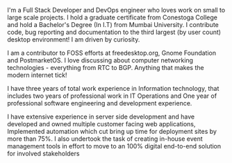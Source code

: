 I'm a Full Stack Developer and DevOps engineer who loves work on small to large scale projects. 
I hold a graduate certificate from Conestoga College and hold a Bachelor's Degree (In I.T) from Mumbai University.
I contribute code, bug reporting and documentation to the third largest (by user count) desktop environment!
I am driven by curiosity.

I am a contributor to FOSS efforts at freedesktop.org, Gnome Foundation and PostmarketOS.
I love discussing about computer networking technologies - everything from RTC to BGP. Anything that makes the modern internet tick!

I have three years of total work experience in Information technology, that includes two years of professional work in IT Operations and One year of professional software engineering and development experience.

I have extensive experience in server side development and have developed and owned multiple customer facing web applications, Implemented automation which cut bring up time for deployment sites by more than 75%. I also undertook the task of creating in-house event management tools in effort to move to an 100% digital end-to-end solution for involved stakeholders
